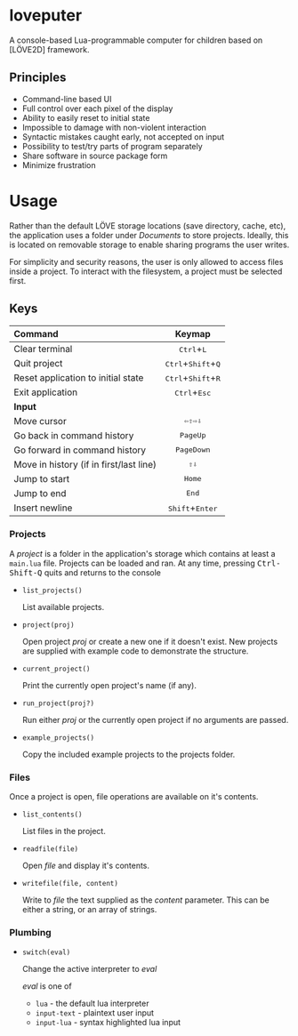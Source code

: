 # loveputer
A console-based Lua-programmable computer for children based on [LÖVE2D] framework.

## Principles
* Command-line based UI
* Full control over each pixel of the display
* Ability to easily reset to initial state
* Impossible to damage with non-violent interaction
* Syntactic mistakes caught early, not accepted on input
* Possibility to test/try parts of program separately
* Share software in source package form
* Minimize frustration

# Usage

Rather than the default LÖVE storage locations (save directory, cache, etc), the
application uses a folder under *Documents* to store projects. Ideally, this is
located on removable storage to enable sharing programs the user writes.

For simplicity and security reasons, the user is only allowed to access files
inside a project. To interact with the filesystem, a project must be selected
first.

## Keys

| Command                            |                  Keymap                       |
| :--------------------------------- | :-------------------------------------------: |
| Clear terminal                     | <kbd>Ctrl</kbd>+<kbd>L</kbd>                  |
| Quit project                       | <kbd>Ctrl</kbd>+<kbd>Shift</kbd>+<kbd>Q</kbd> |
| Reset application to initial state | <kbd>Ctrl</kbd>+<kbd>Shift</kbd>+<kbd>R</kbd> |
| Exit application                   | <kbd>Ctrl</kbd>+<kbd>Esc</kbd>                |
|                                     **Input**                                      |
| Move cursor                     | <kbd>⇦</kbd><kbd>⇧</kbd><kbd>⇨</kbd><kbd>⇩</kbd> |
| Go back in command history              | <kbd>PageUp</kbd>                        |
| Go forward in command history           | <kbd>PageDown</kbd>                      |
| Move in history (if in first/last line) | <kbd>⇧</kbd><kbd>⇩</kbd>                 |
| Jump to start                           | <kbd>Home</kbd>                          |
| Jump to end                             | <kbd>End</kbd>                           |
| Insert newline                          | <kbd>Shift</kbd>+<kbd>Enter</kbd>        |

### Projects

A *project* is a folder in the application's storage which contains at least a
`main.lua` file.
Projects can be loaded and ran. At any time, pressing <kbd>Ctrl-Shift-Q</kbd>
quits and returns to the console

* `list_projects()`

    List available projects.
* `project(proj)`

    Open project *proj* or create a new one if it doesn't exist.
    New projects are supplied with example code to demonstrate the structure.
* `current_project()`

    Print the currently open project's name (if any).
* `run_project(proj?)`

    Run either *proj* or the currently open project if no arguments are passed.
* `example_projects()`

    Copy the included example projects to the projects folder.

### Files

Once a project is open, file operations are available on it's contents.

* `list_contents()`

    List files in the project.
* `readfile(file)`

    Open *file* and display it's contents.
* `writefile(file, content)`

    Write to *file* the text supplied as the *content* parameter. This can be
    either a string, or an array of strings.


### Plumbing

* `switch(eval)`

    Change the active interpreter to *eval*

    *eval* is one of
    * `lua` - the default lua interpreter
    * `input-text` - plaintext user input
    * `input-lua` - syntax highlighted lua input
